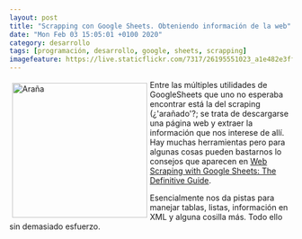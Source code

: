 ```yaml
--- 
layout: post
title: "Scrapping con Google Sheets. Obteniendo información de la web"
date: "Mon Feb 03 15:05:01 +0100 2020"
category: desarrollo
tags: [programación, desarrollo, google, sheets, scrapping]
imagefeature: https://live.staticflickr.com/7317/26195551023_a1e482e3ff_m.jpg
---
```


<a href="https://www.flickr.com/photos/fernand0/26195551023" title=" Araña | Flickr: ¡Intercambio de fotos!"><img src="https://live.staticflickr.com/7317/26195551023_a1e482e3ff_m.jpg" alt=" Araña"  width="240" style="float:left; margin:5px"></a>
Entre las múltiples utilidades de GoogleSheets que uno no esperaba encontrar está la del scraping (¿'arañado'?; se trata de descargarse una página web y extraer la información que nos interese de allí. Hay muchas herramientas pero para algunas cosas pueden bastarnos lo consejos que aparecen en [Web Scraping with Google Sheets: The Definitive Guide](https://thisdavej.com/web-scraping-with-google-sheets-the-definitive-guide/).

Esencialmente nos da pistas para manejar tablas, listas, información en XML y alguna cosilla más. Todo ello sin demasiado esfuerzo.

